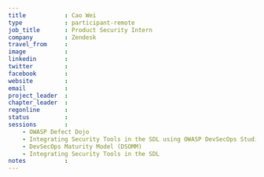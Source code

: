 ```yaml
---
title           : Cao Wei
type            : participant-remote
job_title       : Product Security Intern
company         : Zendesk
travel_from     :
image           :
linkedin        : 
twitter         :
facebook        :
website         :
email           : 
project_leader  :
chapter_leader  :
regonline       :
status          : 
sessions        :
    - OWASP Defect Dojo
    - Integrating Security Tools in the SDL using OWASP DevSecOps Studio
    - DevSecOps Maturity Model (DSOMM)
    - Integrating Security Tools in the SDL
notes           :
---
```


<!-- put more details about participant here -->